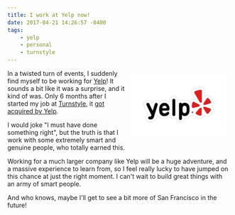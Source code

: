 ```yaml
---
title: I work at Yelp now!
date: 2017-04-21 14:26:57 -0400
tags:
    - yelp
    - personal
    - turnstyle
---
```


<img src="/resources/images/posts/yelp.png" style="float: right; padding: 10px; max-width: 100%; width: 216px" alt="Yelp" title="Yelp" />

In a twisted turn of events, I suddenly find myself to be working for [Yelp][1]!
It sounds a bit like it was a surprise, and it kind of was. Only 6 months after
I started my job at [Turnstyle][3], it [got acquired by Yelp][2].

I would joke "I must have done something right", but the truth is that I work
with some extremely smart and genuine people, who totally earned this.

Working for a much larger company like Yelp will be a huge adventure, and a
massive experience to learn from, so I feel really lucky to have jumped on this
chance at just the right moment. I can't wait to build great things with an army
of smart people.

And who knows, maybe I'll get to see a bit more of San Francisco in the future!

[1]: https://www.yelp.com/
[2]: https://www.yelpblog.com/2017/04/turnstyle
[3]: http://getturnstyle.com/
